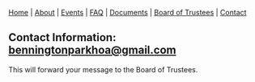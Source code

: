 [Home](index.md) | [About](about.md) | [Events](events.md) | [FAQ](faq.md) | [Documents](documents.md) | [Board of Trustees](trustees.md) | [Contact](contact.md)

## Contact Information:  [benningtonparkhoa@gmail.com](mailto:benningtonparkhoa@gmail.com)

This will forward your message to the Board of Trustees.
